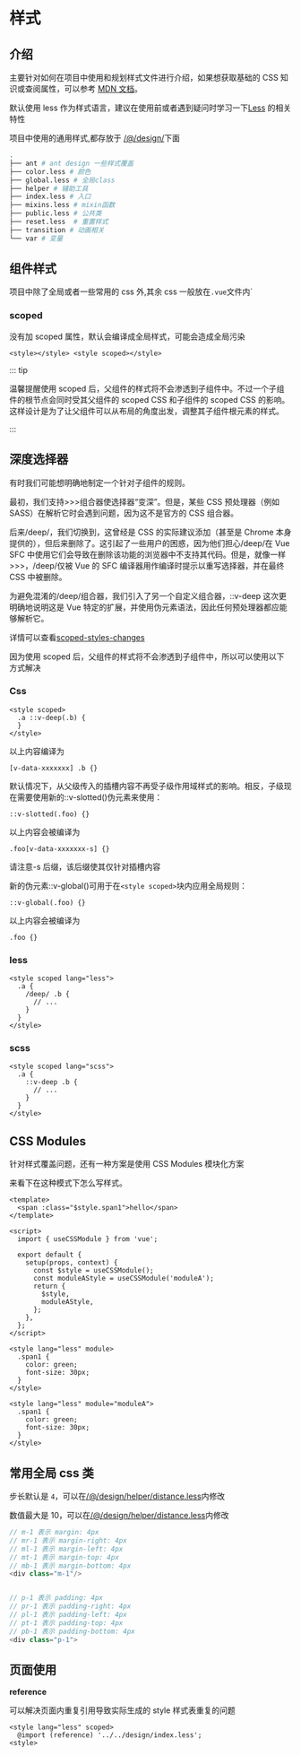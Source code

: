# 样式

## 介绍

主要针对如何在项目中使用和规划样式文件进行介绍，如果想获取基础的 CSS 知识或查阅属性，可以参考 [MDN 文档](https://developer.mozilla.org/zh-CN/docs/Web/CSS/Reference)。

默认使用 less 作为样式语言，建议在使用前或者遇到疑问时学习一下[Less](http://lesscss.org/) 的相关特性

项目中使用的通用样式,都存放于 [/@/design/](https://github.com/anncwb/vue-vben-admin/tree/main/src/design)下面

```bash
.
├── ant # ant design 一些样式覆盖
├── color.less # 颜色
├── global.less # 全局class
├── helper # 辅助工具
├── index.less # 入口
├── mixins.less # mixin函数
├── public.less # 公共类
├── reset.less  # 重置样式
├── transition # 动画相关
└── var # 变量

```

## 组件样式

项目中除了全局或者一些常用的 css 外,其余 css 一般放在`.vue`文件内`

### scoped

没有加 scoped 属性，默认会编译成全局样式，可能会造成全局污染

```vue
<style></style> <style scoped></style>
```

::: tip

温馨提醒使用 scoped 后，父组件的样式将不会渗透到子组件中。不过一个子组件的根节点会同时受其父组件的 scoped CSS 和子组件的 scoped CSS 的影响。这样设计是为了让父组件可以从布局的角度出发，调整其子组件根元素的样式。

:::

## 深度选择器

有时我们可能想明确地制定一个针对子组件的规则。

最初，我们支持>>>组合器使选择器“变深”。但是，某些 CSS 预处理器（例如 SASS）在解析它时会遇到问题，因为这不是官方的 CSS 组合器。

后来/deep/，我们切换到，这曾经是 CSS 的实际建议添加（甚至是 Chrome 本身提供的），但后来删除了。这引起了一些用户的困惑，因为他们担心/deep/在 Vue SFC 中使用它们会导致在删除该功能的浏览器中不支持其代码。但是，就像一样>>>，/deep/仅被 Vue 的 SFC 编译器用作编译时提示以重写选择器，并在最终 CSS 中被删除。

为避免混淆的/deep/组合器，我们引入了另一个自定义组合器，::v-deep 这次更明确地说明这是 Vue 特定的扩展，并使用伪元素语法，因此任何预处理器都应能够解析它。

详情可以查看[scoped-styles-changes](https://github.com/vuejs/rfcs/blob/master/active-rfcs/0023-scoped-styles-changes.md)

因为使用 scoped 后，父组件的样式将不会渗透到子组件中，所以可以使用以下方式解决

### Css

```vue
<style scoped>
  .a ::v-deep(.b) {
  }
</style>
```

以上内容编译为

```vue
[v-data-xxxxxxx] .b {}
```

默认情况下，从父级传入的插槽内容不再受子级作用域样式的影响。相反，子级现在需要使用新的::v-slotted()伪元素来使用：

```vue
::v-slotted(.foo) {}
```

以上内容会被编译为

```vue
.foo[v-data-xxxxxxx-s] {}
```

请注意-s 后缀，该后缀使其仅针对插槽内容

新的伪元素::v-global()可用于在`<style scoped>`块内应用全局规则：

```vue
::v-global(.foo) {}
```

以上内容会被编译为

```vue
.foo {}
```

### less

```vue
<style scoped lang="less">
  .a {
    /deep/ .b {
      // ...
    }
  }
</style>
```

### scss

```vue
<style scoped lang="scss">
  .a {
    ::v-deep .b {
      // ...
    }
  }
</style>
```

## CSS Modules

针对样式覆盖问题，还有一种方案是使用 CSS Modules 模块化方案

来看下在这种模式下怎么写样式。

```vue
<template>
  <span :class="$style.span1">hello</span>
</template>

<script>
  import { useCSSModule } from 'vue';

  export default {
    setup(props, context) {
      const $style = useCSSModule();
      const moduleAStyle = useCSSModule('moduleA');
      return {
        $style,
        moduleAStyle,
      };
    },
  };
</script>

<style lang="less" module>
  .span1 {
    color: green;
    font-size: 30px;
  }
</style>

<style lang="less" module="moduleA">
  .span1 {
    color: green;
    font-size: 30px;
  }
</style>
```

## 常用全局 css 类

步长默认是 `4`，可以在[/@/design/helper/distance.less](https://github.com/anncwb/vue-vben-admin/tree/main/src/design/helper/distance.less)内修改

数值最大是 10，可以在[/@/design/helper/distance.less](https://github.com/anncwb/vue-vben-admin/tree/main/src/design/helper/distance.less)内修改

```ts
// m-1 表示 margin: 4px
// mr-1 表示 margin-right: 4px
// ml-1 表示 margin-left: 4px
// mt-1 表示 margin-top: 4px
// mb-1 表示 margin-bottom: 4px
<div class="m-1"/>


// p-1 表示 padding: 4px
// pr-1 表示 padding-right: 4px
// pl-1 表示 padding-left: 4px
// pt-1 表示 padding-top: 4px
// pb-1 表示 padding-bottom: 4px
<div class="p-1">


```

## 页面使用

**reference**

可以解决页面内重复引用导致实际生成的 style 样式表重复的问题

```vue
<style lang="less" scoped>
  @import (reference) '../../design/index.less';
<style>

```

